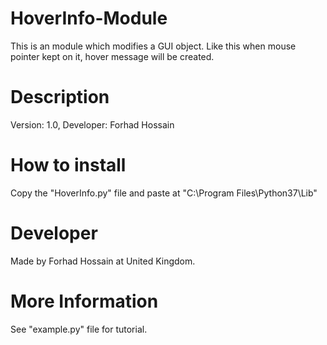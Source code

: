 # HoverInfo-Module
This is an module which modifies a GUI object. Like this when mouse pointer kept on it, hover message will be created.

# Description
Version: 1.0,
Developer: Forhad Hossain 

# How to install 
Copy the "HoverInfo.py" file and paste at "C:\Program Files\Python37\Lib"

# Developer
Made by Forhad Hossain at United Kingdom.

# More Information
See "example.py" file for tutorial.
